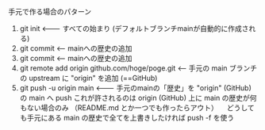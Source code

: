 手元で作る場合のパターン
1. git init <--- すべての始まり (デフォルトブランチmainが自動的に作成される)
2. git commit <-- mainへの歴史の追加
3. git commit <-- mainへの歴史の追加
4. git remote add origin github.com/hoge/poge.git <-- 手元の main ブランチの upstream に "origin" を追加 (==GitHub)
5. git push -u origin main <--- 手元のmainの「歴史」を "origin" (GitHub) の main へ push 
  これが許されるのは origin (GitHub) 上に main の歴史が何もない場合のみ （README.md とか一つでも作ったらアウト）
　どうしても手元にある main の歴史で全てを上書きしたければ push -f を使う
